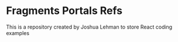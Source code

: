 # Fragments Portals Refs
This is a repository created by Joshua Lehman to store React coding examples
